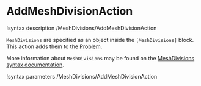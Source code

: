 # AddMeshDivisionAction

!syntax description /MeshDivisions/AddMeshDivisionAction

`MeshDivisions` are specified as an object inside the `[MeshDivisions]` block.
This action adds them to the [Problem](syntax/Problem/index.md).

More information about `MeshDivisions` may be found on the
[MeshDivisions syntax documentation](syntax/MeshDivisions/index.md).

!syntax parameters /MeshDivisions/AddMeshDivisionAction
